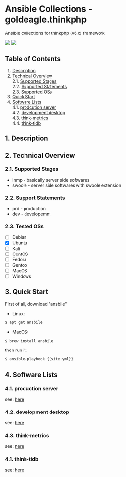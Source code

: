 # Ansible Collections - goldeagle.thinkphp

Ansible collections for thinkphp (v6.x) framework

[<img src="https://img.shields.io/github/license/goldeagle/ansible-collections-thinkphp?style=for-the-badge">](./LICENSE)
<img src="https://img.shields.io/github/repo-size/goldeagle/ansible-collections-thinkphp?style=for-the-badge">

## Table of Contents
1. [Description](#chaptoer-1)
2. [Technical Overview](#chaptoer-2)<br>
  2.1. [Supported Stages](#chapter-2-1)<br>
  2.2. [Supported Statements](#chapter-2-2)<br>
  2.3. [Supported OSs](#chapter-2-3)
3. [Quick Start](#chaptoer-3)
4. [Software Lists](#chaptoer-4)<br>
  4.1. [prodcution server](#chapter-4-1)<br>
  4.2. [development desktop](#chapter-4-2)<br>
  4.3. [think-metrics](#chapter-4-3)<br>
  4.4. [think-tidb](#chapter-4-4)

## 1. Description <a id="chapter-1"></a>



## 2. Technical Overview <a id="chapter-2"></a>

### 2.1. Supported Stages  <a id="chapter-2-1"></a>

* lnmp - basically server side softwares
* swoole - server side softwares with swoole extension

### 2.2. Support Statements  <a id="chapter-2-2"></a>

* prd - production
* dev - developemnt

### 2.3. Tested OSs  <a id="chapter-2-3"></a>

* [ ] Debian
* [x] Ubuntu
* [ ] Kali
* [ ] CentOS
* [ ] Fedora
* [ ] Gentoo
* [ ] MacOS
* [ ] Windows

## 3. Quick Start  <a id="chapter-3"></a>

First of all, download "ansbile"
- Linux:
```bash
$ apt get ansbile
```

- MacOS:
```bash
$ brew install ansbile
```

then run it:
```bash
$ ansible-playbook {{site.yml}}
```

## 4. Software Lists <a id="chapter-4"></a>

### 4.1. production server
see: [here](./lnmp-dev-debian/README.md)

### 4.2. development desktop
see: [here](./lnmp-prd-debian/README.md)

### 4.3. think-metrics
see: [here](./swoole-dev-debian/README.md)

### 4.1. think-tidb
see: [here](./swoole-prd-debian/README.md)

